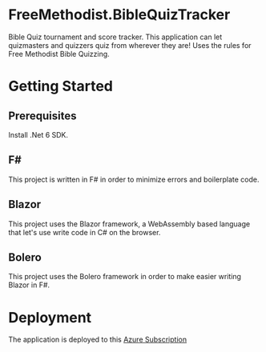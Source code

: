 # FreeMethodist.BibleQuizTracker
Bible Quiz tournament and score tracker. This application can let quizmasters and quizzers quiz from wherever they are!
Uses the rules for Free Methodist Bible Quizzing.

# Getting Started

## Prerequisites
Install .Net 6 SDK.

## F# 
This project is written in F# in order to minimize errors and boilerplate code.

## Blazor 
This project uses the Blazor framework, a WebAssembly based language that let's use write code in C# on the browser.

## Bolero
This project uses the Bolero framework in order to make easier writing Blazor in F#. 

# Deployment
The application is deployed to this [Azure Subscription](https://portal.azure.com/#@gilligan128gmail.onmicrosoft.com/resource/subscriptions/57d74b02-3296-4a96-b65f-ae75cc2d7382/overview)
